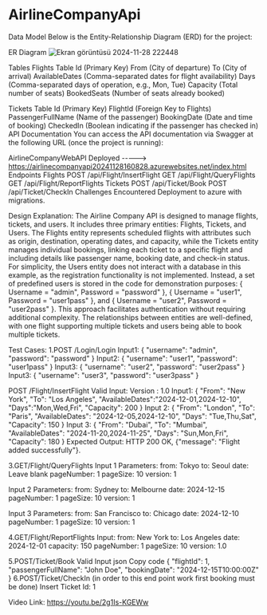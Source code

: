 # AirlineCompanyApi

Data Model
Below is the Entity-Relationship Diagram (ERD) for the project:

ER Diagram
![Ekran görüntüsü 2024-11-28 222448](https://github.com/user-attachments/assets/f734fd19-1292-4d08-a4be-542d24272e8e)


Tables
Flights Table
Id (Primary Key)
From (City of departure)
To (City of arrival)
AvailableDates (Comma-separated dates for flight availability)
Days (Comma-separated days of operation, e.g., Mon, Tue)
Capacity (Total number of seats)
BookedSeats (Number of seats already booked)

Tickets Table
Id (Primary Key)
FlightId (Foreign Key to Flights)
PassengerFullName (Name of the passenger)
BookingDate (Date and time of booking)
CheckedIn (Boolean indicating if the passenger has checked in)
API Documentation
You can access the API documentation via Swagger at the following URL (once the project is running):

AirlineCompanyWebAPI Deployed -----> https://airlinecompanyapi20241128160828.azurewebsites.net/index.html
Endpoints
Flights
POST /api/Flight/InsertFlight
GET /api/Flight/QueryFlights
GET /api/Flight/ReportFlights
Tickets
POST /api/Ticket/Book
POST /api/Ticket/CheckIn
Challenges Encountered
Deployment to azure with migrations.

Design Explanation: 
The Airline Company API is designed to manage flights, tickets, and users. It includes three primary entities: Flights, Tickets, and Users. The Flights entity represents scheduled flights with attributes such as origin, destination, operating dates, and capacity, while the Tickets entity manages individual bookings, linking each ticket to a specific flight and including details like passenger name, booking date, and check-in status. For simplicity, the Users entity does not interact with a database in this example, as the registration functionality is not implemented. Instead, a set of predefined users is stored in the code for demonstration purposes: { Username = "admin", Password = "password" }, { Username = "user1", Password = "user1pass" }, and { Username = "user2", Password = "user2pass" }. This approach facilitates authentication without requiring additional complexity. The relationships between entities are well-defined, with one flight supporting multiple tickets and users being able to book multiple tickets.

Test Cases: 
1.POST /Login/Login
Input1: {
  "username": "admin",
  "password": "password"
}
Input2: {
  "username": "user1",
  "password": "user1pass"
}
Input3: {
  "username": "user2",
  "password": "user2pass"
}
Input3:  {
  "username": "user3",
  "password": "user3pass"
}

POST /Flight/InsertFlight
Valid Input:
Version : 1.0
Input1:
{ 
   "From": "New York", 
   "To": "Los Angeles", 
   "AvailableDates":"2024-12-01,2024-12-10", 
   "Days":"Mon,Wed,Fri", 
   "Capacity": 200 
}
Input 2:
{ 
   "From": "London", 
   "To": "Paris", 
   "AvailableDates": "2024-12-05,2024-12-10", 
   "Days": "Tue,Thu,Sat", 
   "Capacity": 150 
}
Input 3:
{ 
   "From": "Dubai", 
   "To": "Mumbai", 
   "AvailableDates": "2024-11-20,2024-11-25", 
   "Days": "Sun,Mon,Fri", 
   "Capacity": 180 
}
Expected Output: HTTP 200 OK, {"message": "Flight added successfully"}.

3.GET/Flight/QueryFlights
Input 1 Parameters:
from: Tokyo
to: Seoul
date: Leave blank
pageNumber: 1
pageSize: 10
version: 1

Input 2 Parameters:
from: Sydney
to: Melbourne
date: 2024-12-15
pageNumber: 1
pageSize: 10
version: 1

Input 3 Parameters:
from: San Francisco
to: Chicago
date: 2024-12-10
pageNumber: 1
pageSize: 10
version: 1

4.GET/Flight/ReportFlights
Input:
from: New York
to: Los Angeles
date: 2024-12-01
capacity: 150
pageNumber: 1
pageSize: 10
version: 1.0

5.POST/Ticket/Book
Valid Input
json
Copy code
{
  "flightId": 1,
  "passengerFullName": "John Doe",
  "bookingDate": "2024-12-15T10:00:00Z"
}
6.POST/Ticket/CheckIn (in order to this end point work first booking must be done)
Insert Ticket Id: 
1 

Video Link: https://youtu.be/2g1Is-KGEWw
